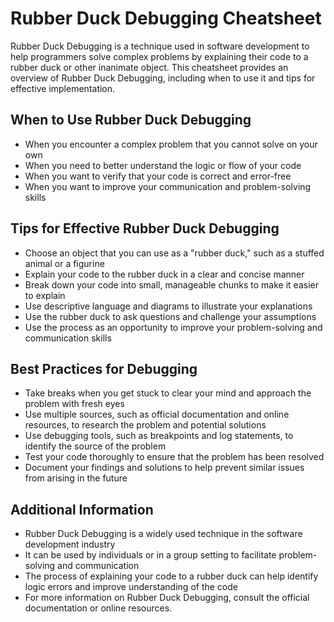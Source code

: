 # Rubber Duck Debugging Cheatsheet

Rubber Duck Debugging is a technique used in software development to help programmers solve complex problems by explaining their code to a rubber duck or other inanimate object. This cheatsheet provides an overview of Rubber Duck Debugging, including when to use it and tips for effective implementation.

## When to Use Rubber Duck Debugging

- When you encounter a complex problem that you cannot solve on your own
- When you need to better understand the logic or flow of your code
- When you want to verify that your code is correct and error-free
- When you want to improve your communication and problem-solving skills

## Tips for Effective Rubber Duck Debugging

- Choose an object that you can use as a "rubber duck," such as a stuffed animal or a figurine
- Explain your code to the rubber duck in a clear and concise manner
- Break down your code into small, manageable chunks to make it easier to explain
- Use descriptive language and diagrams to illustrate your explanations
- Use the rubber duck to ask questions and challenge your assumptions
- Use the process as an opportunity to improve your problem-solving and communication skills

## Best Practices for Debugging

- Take breaks when you get stuck to clear your mind and approach the problem with fresh eyes
- Use multiple sources, such as official documentation and online resources, to research the problem and potential solutions
- Use debugging tools, such as breakpoints and log statements, to identify the source of the problem
- Test your code thoroughly to ensure that the problem has been resolved
- Document your findings and solutions to help prevent similar issues from arising in the future

## Additional Information

- Rubber Duck Debugging is a widely used technique in the software development industry
- It can be used by individuals or in a group setting to facilitate problem-solving and communication
- The process of explaining your code to a rubber duck can help identify logic errors and improve understanding of the code
- For more information on Rubber Duck Debugging, consult the official documentation or online resources.
